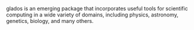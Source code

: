 glados is an emerging package that incorporates useful tools for scientific computing in a wide variety of domains, including physics, astronomy, genetics, biology, and many others.  
